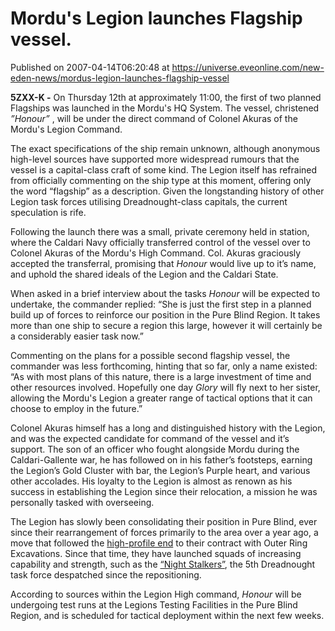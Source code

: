 # Mordu's Legion launches Flagship vessel.
Published on 2007-04-14T06:20:48 at https://universe.eveonline.com/new-eden-news/mordus-legion-launches-flagship-vessel

**5ZXX-K -** On Thursday 12th at approximately 11:00, the first of two planned Flagships was launched in the Mordu's HQ System. The vessel, christened _”Honour”_ , will be under the direct command of Colonel Akuras of the Mordu's Legion Command. 

The exact specifications of the ship remain unknown, although anonymous high-level sources have supported more widespread rumours that the vessel is a capital-class craft of some kind. The Legion itself has refrained from officially commenting on the ship type at this moment, offering only the word “flagship” as a description. Given the longstanding history of other Legion task forces utilising Dreadnought-class capitals, the current speculation is rife. 

Following the launch there was a small, private ceremony held in station, where the Caldari Navy officially transferred control of the vessel over to Colonel Akuras of the Mordu's High Command. Col. Akuras graciously accepted the transferral, promising that _Honour_ would live up to it’s name, and uphold the shared ideals of the Legion and the Caldari State. 

When asked in a brief interview about the tasks _Honour_ will be expected to undertake, the commander replied: “She is just the first step in a planned build up of forces to reinforce our position in the Pure Blind Region. It takes more than one ship to secure a region this large, however it will certainly be a considerably easier task now.” 

Commenting on the plans for a possible second flagship vessel, the commander was less forthcoming, hinting that so far, only a name existed: “As with most plans of this nature, there is a large investment of time and other resources involved. Hopefully one day _Glory_ will fly next to her sister, allowing the Mordu's Legion a greater range of tactical options that it can choose to employ in the future.” 

Colonel Akuras himself has a long and distinguished history with the Legion, and was the expected candidate for command of the vessel and it’s support. The son of an officer who fought alongside Mordu during the Caldari-Gallente war, he has followed on in his father’s footsteps, earning the Legion’s Gold Cluster with bar, the Legion’s Purple heart, and various other accolades. His loyalty to the Legion is almost as renown as his success in establishing the Legion since their relocation, a mission he was personally tasked with overseeing. 

The Legion has slowly been consolidating their position in Pure Blind, ever since their rearrangement of forces primarily to the area over a year ago, a move that followed the [high-profile end](“http://myeve.eve-online.com/news.asp?a=single&nid=899&tid=4”) to their contract with Outer Ring Excavations. Since that time, they have launched squads of increasing capability and strength, such as the [ “Night Stalkers”](”), the 5th Dreadnought task force despatched since the repositioning. 

According to sources within the Legion High command, _Honour_ will be undergoing test runs at the Legions Testing Facilities in the Pure Blind Region, and is scheduled for tactical deployment within the next few weeks.
